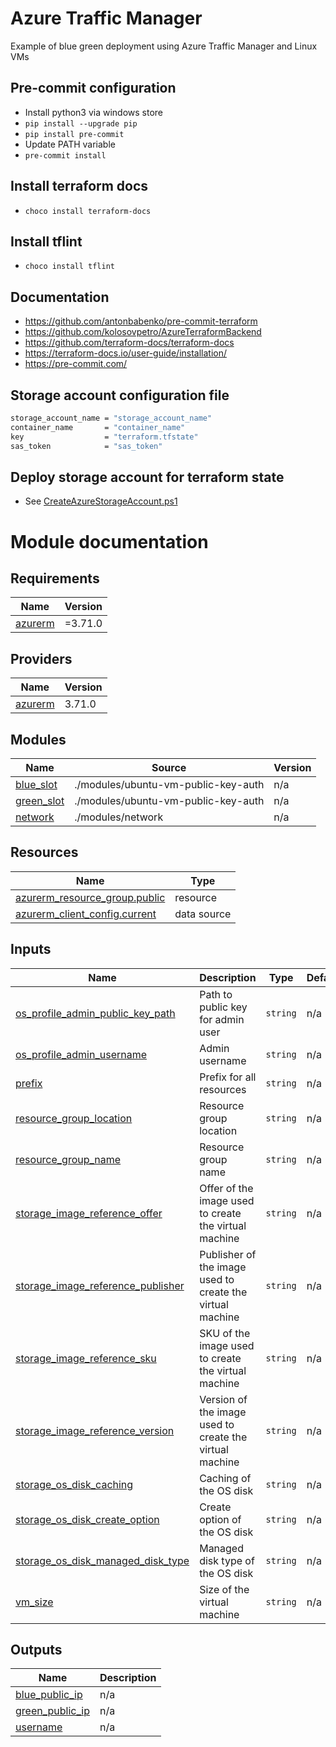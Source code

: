 # Azure Traffic Manager

Example of blue green deployment using Azure Traffic Manager and Linux VMs

## Pre-commit configuration

- Install python3 via windows store
- `pip install --upgrade pip`
- `pip install pre-commit`
- Update PATH variable
- `pre-commit install`

## Install terraform docs

- `choco install terraform-docs`

## Install tflint

- `choco install tflint`

## Documentation

- https://github.com/antonbabenko/pre-commit-terraform
- https://github.com/kolosovpetro/AzureTerraformBackend
- https://github.com/terraform-docs/terraform-docs
- https://terraform-docs.io/user-guide/installation/
- https://pre-commit.com/

## Storage account configuration file

```bash
storage_account_name = "storage_account_name"
container_name       = "container_name"
key                  = "terraform.tfstate"
sas_token            = "sas_token"
```

## Deploy storage account for terraform state

- See [CreateAzureStorageAccount.ps1](./CreateAzureStorageAccount.ps1)

# Module documentation

<!-- BEGINNING OF PRE-COMMIT-TERRAFORM DOCS HOOK -->
## Requirements

| Name | Version |
|------|---------|
| <a name="requirement_azurerm"></a> [azurerm](#requirement\_azurerm) | =3.71.0 |

## Providers

| Name | Version |
|------|---------|
| <a name="provider_azurerm"></a> [azurerm](#provider\_azurerm) | 3.71.0 |

## Modules

| Name | Source | Version |
|------|--------|---------|
| <a name="module_blue_slot"></a> [blue\_slot](#module\_blue\_slot) | ./modules/ubuntu-vm-public-key-auth | n/a |
| <a name="module_green_slot"></a> [green\_slot](#module\_green\_slot) | ./modules/ubuntu-vm-public-key-auth | n/a |
| <a name="module_network"></a> [network](#module\_network) | ./modules/network | n/a |

## Resources

| Name | Type |
|------|------|
| [azurerm_resource_group.public](https://registry.terraform.io/providers/hashicorp/azurerm/3.71.0/docs/resources/resource_group) | resource |
| [azurerm_client_config.current](https://registry.terraform.io/providers/hashicorp/azurerm/3.71.0/docs/data-sources/client_config) | data source |

## Inputs

| Name | Description | Type | Default | Required |
|------|-------------|------|---------|:--------:|
| <a name="input_os_profile_admin_public_key_path"></a> [os\_profile\_admin\_public\_key\_path](#input\_os\_profile\_admin\_public\_key\_path) | Path to public key for admin user | `string` | n/a | yes |
| <a name="input_os_profile_admin_username"></a> [os\_profile\_admin\_username](#input\_os\_profile\_admin\_username) | Admin username | `string` | n/a | yes |
| <a name="input_prefix"></a> [prefix](#input\_prefix) | Prefix for all resources | `string` | n/a | yes |
| <a name="input_resource_group_location"></a> [resource\_group\_location](#input\_resource\_group\_location) | Resource group location | `string` | n/a | yes |
| <a name="input_resource_group_name"></a> [resource\_group\_name](#input\_resource\_group\_name) | Resource group name | `string` | n/a | yes |
| <a name="input_storage_image_reference_offer"></a> [storage\_image\_reference\_offer](#input\_storage\_image\_reference\_offer) | Offer of the image used to create the virtual machine | `string` | n/a | yes |
| <a name="input_storage_image_reference_publisher"></a> [storage\_image\_reference\_publisher](#input\_storage\_image\_reference\_publisher) | Publisher of the image used to create the virtual machine | `string` | n/a | yes |
| <a name="input_storage_image_reference_sku"></a> [storage\_image\_reference\_sku](#input\_storage\_image\_reference\_sku) | SKU of the image used to create the virtual machine | `string` | n/a | yes |
| <a name="input_storage_image_reference_version"></a> [storage\_image\_reference\_version](#input\_storage\_image\_reference\_version) | Version of the image used to create the virtual machine | `string` | n/a | yes |
| <a name="input_storage_os_disk_caching"></a> [storage\_os\_disk\_caching](#input\_storage\_os\_disk\_caching) | Caching of the OS disk | `string` | n/a | yes |
| <a name="input_storage_os_disk_create_option"></a> [storage\_os\_disk\_create\_option](#input\_storage\_os\_disk\_create\_option) | Create option of the OS disk | `string` | n/a | yes |
| <a name="input_storage_os_disk_managed_disk_type"></a> [storage\_os\_disk\_managed\_disk\_type](#input\_storage\_os\_disk\_managed\_disk\_type) | Managed disk type of the OS disk | `string` | n/a | yes |
| <a name="input_vm_size"></a> [vm\_size](#input\_vm\_size) | Size of the virtual machine | `string` | n/a | yes |

## Outputs

| Name | Description |
|------|-------------|
| <a name="output_blue_public_ip"></a> [blue\_public\_ip](#output\_blue\_public\_ip) | n/a |
| <a name="output_green_public_ip"></a> [green\_public\_ip](#output\_green\_public\_ip) | n/a |
| <a name="output_username"></a> [username](#output\_username) | n/a |
<!-- END OF PRE-COMMIT-TERRAFORM DOCS HOOK -->
